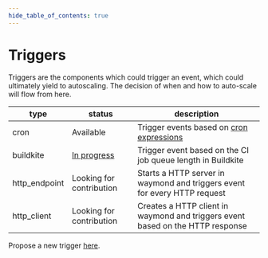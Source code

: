 ```yaml
---
hide_table_of_contents: true
---
```


# Triggers

Triggers are the components which could trigger an event, which could ultimately yield to autoscaling. The decision of when and how to auto-scale will flow from here.

| type | status | description |
|------|--------|-------------|
| cron | Available | Trigger events based on [cron expressions](https://en.wikipedia.org/wiki/Cron) |
| buildkite | [In progress](https://github.com/scriptnull/waymond/milestone/1) | Trigger event based on the CI job queue length in Buildkite |
| http_endpoint | Looking for contribution | Starts a HTTP server in waymond and triggers event for every HTTP request |
| http_client | Looking for contribution | Creates a HTTP client in waymond and triggers event based on the HTTP response |

Propose a new trigger [here](https://github.com/scriptnull/waymond/issues/new).